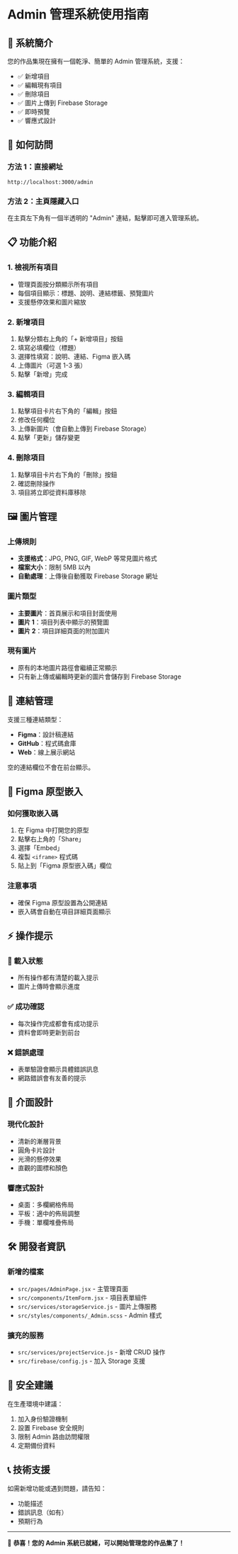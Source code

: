 # Admin 管理系統使用指南

## 🎯 系統簡介

您的作品集現在擁有一個乾淨、簡單的 Admin 管理系統，支援：

- ✅ 新增項目
- ✅ 編輯現有項目
- ✅ 刪除項目
- ✅ 圖片上傳到 Firebase Storage
- ✅ 即時預覽
- ✅ 響應式設計

## 🚀 如何訪問

### 方法 1：直接網址

```
http://localhost:3000/admin
```

### 方法 2：主頁隱藏入口

在主頁左下角有一個半透明的 "Admin" 連結，點擊即可進入管理系統。

## 📋 功能介紹

### 1. 檢視所有項目

- 管理頁面按分類顯示所有項目
- 每個項目顯示：標題、說明、連結標籤、預覽圖片
- 支援懸停效果和圖片縮放

### 2. 新增項目

1. 點擊分類右上角的「+ 新增項目」按鈕
2. 填寫必填欄位（標題）
3. 選擇性填寫：說明、連結、Figma 嵌入碼
4. 上傳圖片（可選 1-3 張）
5. 點擊「新增」完成

### 3. 編輯項目

1. 點擊項目卡片右下角的「編輯」按鈕
2. 修改任何欄位
3. 上傳新圖片（會自動上傳到 Firebase Storage）
4. 點擊「更新」儲存變更

### 4. 刪除項目

1. 點擊項目卡片右下角的「刪除」按鈕
2. 確認刪除操作
3. 項目將立即從資料庫移除

## 🖼️ 圖片管理

### 上傳規則

- **支援格式**：JPG, PNG, GIF, WebP 等常見圖片格式
- **檔案大小**：限制 5MB 以內
- **自動處理**：上傳後自動獲取 Firebase Storage 網址

### 圖片類型

- **主要圖片**：首頁展示和項目封面使用
- **圖片 1**：項目列表中顯示的預覽圖
- **圖片 2**：項目詳細頁面的附加圖片

### 現有圖片

- 原有的本地圖片路徑會繼續正常顯示
- 只有新上傳或編輯時更新的圖片會儲存到 Firebase Storage

## 🔗 連結管理

支援三種連結類型：

- **Figma**：設計稿連結
- **GitHub**：程式碼倉庫
- **Web**：線上展示網站

空的連結欄位不會在前台顯示。

## 📱 Figma 原型嵌入

### 如何獲取嵌入碼

1. 在 Figma 中打開您的原型
2. 點擊右上角的「Share」
3. 選擇「Embed」
4. 複製 `<iframe>` 程式碼
5. 貼上到「Figma 原型嵌入碼」欄位

### 注意事項

- 確保 Figma 原型設置為公開連結
- 嵌入碼會自動在項目詳細頁面顯示

## ⚡ 操作提示

### 🔄 載入狀態

- 所有操作都有清楚的載入提示
- 圖片上傳時會顯示進度

### ✅ 成功確認

- 每次操作完成都會有成功提示
- 資料會即時更新到前台

### ❌ 錯誤處理

- 表單驗證會顯示具體錯誤訊息
- 網路錯誤會有友善的提示

## 🎨 介面設計

### 現代化設計

- 清新的漸層背景
- 圓角卡片設計
- 光滑的懸停效果
- 直觀的圖標和顏色

### 響應式設計

- 桌面：多欄網格佈局
- 平板：適中的佈局調整
- 手機：單欄堆疊佈局

## 🛠️ 開發者資訊

### 新增的檔案

- `src/pages/AdminPage.jsx` - 主管理頁面
- `src/components/ItemForm.jsx` - 項目表單組件
- `src/services/storageService.js` - 圖片上傳服務
- `src/styles/components/_Admin.scss` - Admin 樣式

### 擴充的服務

- `src/services/projectService.js` - 新增 CRUD 操作
- `src/firebase/config.js` - 加入 Storage 支援

## 🔐 安全建議

在生產環境中建議：

1. 加入身份驗證機制
2. 設置 Firebase 安全規則
3. 限制 Admin 路由訪問權限
4. 定期備份資料

## 📞 技術支援

如需新增功能或遇到問題，請告知：

- 功能描述
- 錯誤訊息（如有）
- 預期行為

---

🎉 **恭喜！您的 Admin 系統已就緒，可以開始管理您的作品集了！**
